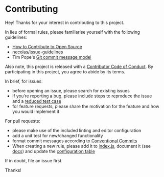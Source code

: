# Contributing

Hey! Thanks for your interest in contributing to this project.

In lieu of formal rules, please familiarise yourself with the following guidelines:

- [How to Contribute to Open Source][]
- [necolas/issue-guidelines][]
- Tim Pope's [Git commit message model][tpope]

Also note, this project is released with a [Contributor Code of Conduct](./CODE_OF_CONDUCT.md). By participating in this project, you agree to abide by its terms.

In brief, for issues:

- before opening an issue, please search for existing issues
- if you're reporting a bug, please include steps to reproduce the issue and a [reduced test case][]
- for feature requests, please share the motivation for the feature and how you would implement it

For pull requests:

- please make use of the included linting and editor configuration
- add a unit test for new/changed functionality
- format commit messages according to [Conventional Commits][]
- When creating a new rule, please add it to [index.js][], document it (see [docs][]) and update the [configuration table][]

If in doubt, file an issue first.

Thanks!

[how to contribute to open source]: https://opensource.guide/how-to-contribute/
[necolas/issue-guidelines]: https://github.com/necolas/issue-guidelines/blob/master/CONTRIBUTING.md
[tpope]: http://tbaggery.com/2008/04/19/a-note-about-git-commit-messages.html
[conventional commits]: https://www.conventionalcommits.org/
[reduced test case]: https://css-tricks.com/reduced-test-cases/
[docs]: docs/rules
[index.js]: index.js
[configuration table]: README.md#configuration
